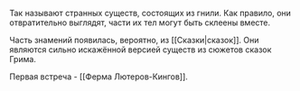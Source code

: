Так называют странных существ, состоящих из гнили. Как правило, они отвратительно выглядят, части их тел могут быть склеены вместе.

Часть знамений появилась, вероятно, из [[Сказки|сказок]]. Они являются сильно искажённой версией существ из сюжетов сказок Грима. 

Первая встреча - [[Ферма Лютеров-Кингов]].